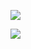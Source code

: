 [![](http://www.python.org/community/logos/python-powered-w-200x80.png)](http://www.python.org/)

[![](http://www.pygame.org/docs/pygame_powered.gif)](http://www.pygame.org/project-Arcade+Tonk+Tanks-1078-2412.html)